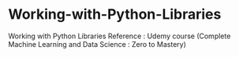 # Working-with-Python-Libraries

Working with Python Libraries
Reference : Udemy course (Complete Machine Learning and Data Science : Zero to Mastery)
